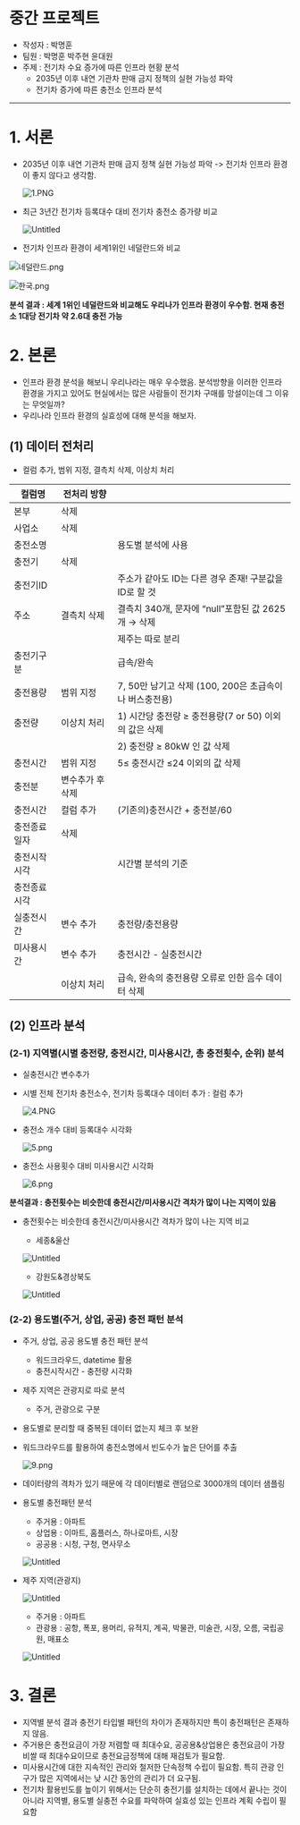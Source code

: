 # 중간 프로젝트

- 작성자 : 박명훈
- 팀원 : 박명훈 박주현 윤대원
- 주제 : 전기차 수요 증가에 따른 인프라 현황 분석
    - 2035년 이후 내연 기관차 판매 금지 정책의 실현 가능성 파악
    - 전기차 증가에 따른 충전소 인프라 분석

---

# 1. 서론

- 2035년 이후 내연 기관차 판매 금지 정책 실현 가능성 파악 -> 전기차 인프라 환경이 좋지 않다고 생각함.
    
    ![1.PNG](%E1%84%8C%E1%85%AE%E1%86%BC%E1%84%80%E1%85%A1%E1%86%AB%20%E1%84%91%E1%85%B3%E1%84%85%E1%85%A9%E1%84%8C%E1%85%A6%E1%86%A8%E1%84%90%E1%85%B3%201b417c3b1a9047c0af0e3eaeb0c302fa/1.png)
    
- 최근 3년간 전기차 등록대수 대비 전기차 충전소 증가량 비교
    
    ![Untitled](%E1%84%8C%E1%85%AE%E1%86%BC%E1%84%80%E1%85%A1%E1%86%AB%20%E1%84%91%E1%85%B3%E1%84%85%E1%85%A9%E1%84%8C%E1%85%A6%E1%86%A8%E1%84%90%E1%85%B3%201b417c3b1a9047c0af0e3eaeb0c302fa/Untitled.png)
    
- 전기차 인프라 환경이 세계1위인 네덜란드와 비교

![네덜란드.png](%E1%84%8C%E1%85%AE%E1%86%BC%E1%84%80%E1%85%A1%E1%86%AB%20%E1%84%91%E1%85%B3%E1%84%85%E1%85%A9%E1%84%8C%E1%85%A6%E1%86%A8%E1%84%90%E1%85%B3%201b417c3b1a9047c0af0e3eaeb0c302fa/%25EB%2584%25A4%25EB%258D%259C%25EB%259E%2580%25EB%2593%259C.png)

![한국.png](%E1%84%8C%E1%85%AE%E1%86%BC%E1%84%80%E1%85%A1%E1%86%AB%20%E1%84%91%E1%85%B3%E1%84%85%E1%85%A9%E1%84%8C%E1%85%A6%E1%86%A8%E1%84%90%E1%85%B3%201b417c3b1a9047c0af0e3eaeb0c302fa/%25ED%2595%259C%25EA%25B5%25AD.png)

**분석 결과 : 세계 1위인 네덜란드와 비교해도 우리나가 인프라 환경이 우수함. 현재 충전소 1대당 전기차 약 2.6대 충전 가능**

# 2. 본론

- 인프라 환경 분석을 해보니 우리나라는 매우 우수했음. 분석방향을 이러한 인프라 환경을 가지고 있어도 현실에서는 많은 사람들이 전기차 구매를 망설이는데 그 이유는 무엇일까?
- 우리나라 인프라 환경의 실효성에 대해 분석을 해보자.

## (1) 데이터 전처리

- 컬럼 추가, 범위 지정, 결측치 삭제, 이상치 처리

| 컬럼명 | 전처리 방향 |  |
| --- | --- | --- |
| 본부 | 삭제 |  |
| 사업소 | 삭제 |  |
| 충전소명 |  | 용도별 분석에 사용 |
| 충전기 | 삭제 |  |
| 충전기ID |  | 주소가 같아도 ID는 다른 경우 존재! 구분값을 ID로 할 것 |
| 주소 | 결측치 삭제 | 결측치 340개, 문자에 “null”포함된 값 2625개 → 삭제 |
|  |  | 제주는 따로 분리 |
| 충전기구분 |  | 급속/완속 |
| 충전용량 | 범위 지정 | 7, 50만 남기고 삭제 (100, 200은 초급속이나 버스충전용) |
| 충전량 | 이상치 처리 | 1) 시간당 충전량 ≥ 충전용량(7 or 50) 이외의 값은 삭제 |
|  |  | 2) 충전량 ≥ 80kW 인 값 삭제 |
| 충전시간 | 범위 지정 | 5≤ 충전시간 ≤24 이외의 값 삭제 |
| 충전분 | 변수추가 후 삭제 |  |
| 충전시간 | 컬럼 추가 | (기존의)충전시간 + 충전분/60 |
| 충전종료일자 | 삭제 |  |
| 충전시작시각 |  | 시간별 분석의 기준 |
| 충전종료시각 |  |  |
| 실충전시간 | 변수 추가 | 충전량/충전용량 |
| 미사용시간 | 변수 추가 | 충전시간 - 실충전시간 |
|  | 이상치 처리 | 급속, 완속의 충전용량 오류로 인한 음수 데이터 삭제 |

## (2) 인프라 분석

### (2-1) 지역별(시별 충전량, 충전시간, 미사용시간, 총 충전횟수, 순위) 분석

- 실충전시간 변수추가
- 시별 전체 전기차 충전소수, 전기차 등록대수 데이터 추가 : 컬럼 추가
    
    ![4.PNG](%E1%84%8C%E1%85%AE%E1%86%BC%E1%84%80%E1%85%A1%E1%86%AB%20%E1%84%91%E1%85%B3%E1%84%85%E1%85%A9%E1%84%8C%E1%85%A6%E1%86%A8%E1%84%90%E1%85%B3%201b417c3b1a9047c0af0e3eaeb0c302fa/4.png)
    
- 충전소 개수 대비 등록대수 시각화
    
    ![5.png](%E1%84%8C%E1%85%AE%E1%86%BC%E1%84%80%E1%85%A1%E1%86%AB%20%E1%84%91%E1%85%B3%E1%84%85%E1%85%A9%E1%84%8C%E1%85%A6%E1%86%A8%E1%84%90%E1%85%B3%201b417c3b1a9047c0af0e3eaeb0c302fa/5.png)
    

- 충전소 사용횟수 대비 미사용시간 시각화
    
    ![6.png](%E1%84%8C%E1%85%AE%E1%86%BC%E1%84%80%E1%85%A1%E1%86%AB%20%E1%84%91%E1%85%B3%E1%84%85%E1%85%A9%E1%84%8C%E1%85%A6%E1%86%A8%E1%84%90%E1%85%B3%201b417c3b1a9047c0af0e3eaeb0c302fa/6.png)
    

**분석결과 : 충전횟수는 비슷한데 충전시간/미사용시간 격차가 많이 나는 지역이 있음**

- 충전횟수는 비슷한데 충전시간/미사용시간 격차가 많이 나는 지역 비교
    - 세종&울산
    
    ![Untitled](%E1%84%8C%E1%85%AE%E1%86%BC%E1%84%80%E1%85%A1%E1%86%AB%20%E1%84%91%E1%85%B3%E1%84%85%E1%85%A9%E1%84%8C%E1%85%A6%E1%86%A8%E1%84%90%E1%85%B3%201b417c3b1a9047c0af0e3eaeb0c302fa/Untitled%201.png)
    
    - 강원도&경상북도
    
    ![Untitled](%E1%84%8C%E1%85%AE%E1%86%BC%E1%84%80%E1%85%A1%E1%86%AB%20%E1%84%91%E1%85%B3%E1%84%85%E1%85%A9%E1%84%8C%E1%85%A6%E1%86%A8%E1%84%90%E1%85%B3%201b417c3b1a9047c0af0e3eaeb0c302fa/Untitled%202.png)
    

### (2-2) 용도별(주거, 상업, 공공) 충전 패턴 분석

- 주거, 상업, 공공 용도별 충전 패턴 분석
    - 워드크라우드, datetime 활용
    - 충전시작시간 - 충전량 시각화
- 제주 지역은 관광지로 따로 분석
    - 주거, 관광으로 구분
- 용도별로 분리할 때 중복된 데이터 없는지 체크 후 보완
- 워드크라우드를 활용하여 충전소명에서 빈도수가 높은 단어를 추출
    
    ![9.png](%E1%84%8C%E1%85%AE%E1%86%BC%E1%84%80%E1%85%A1%E1%86%AB%20%E1%84%91%E1%85%B3%E1%84%85%E1%85%A9%E1%84%8C%E1%85%A6%E1%86%A8%E1%84%90%E1%85%B3%201b417c3b1a9047c0af0e3eaeb0c302fa/9.png)
    
- 데이터량의 격차가 있기 때문에 각 데이터별로 랜덤으로 3000개의 데이터 샘플링
- 용도별 충전패턴 분석
    - 주거용 : 아파트
    - 상업용 : 이마트, 홈플러스, 하나로마트, 시장
    - 공공용 : 시청, 구청, 면사무소
    
    ![Untitled](%E1%84%8C%E1%85%AE%E1%86%BC%E1%84%80%E1%85%A1%E1%86%AB%20%E1%84%91%E1%85%B3%E1%84%85%E1%85%A9%E1%84%8C%E1%85%A6%E1%86%A8%E1%84%90%E1%85%B3%201b417c3b1a9047c0af0e3eaeb0c302fa/Untitled%203.png)
    
- 제주 지역(관광지)
    
    ![Untitled](%E1%84%8C%E1%85%AE%E1%86%BC%E1%84%80%E1%85%A1%E1%86%AB%20%E1%84%91%E1%85%B3%E1%84%85%E1%85%A9%E1%84%8C%E1%85%A6%E1%86%A8%E1%84%90%E1%85%B3%201b417c3b1a9047c0af0e3eaeb0c302fa/Untitled%204.png)
    
    - 주거용 : 아파트
    - 관광용 : 공항, 폭포, 용머리, 유적지, 계곡, 박물관, 미술관, 시장, 오름, 국립공원, 매표소
    
    ![Untitled](%E1%84%8C%E1%85%AE%E1%86%BC%E1%84%80%E1%85%A1%E1%86%AB%20%E1%84%91%E1%85%B3%E1%84%85%E1%85%A9%E1%84%8C%E1%85%A6%E1%86%A8%E1%84%90%E1%85%B3%201b417c3b1a9047c0af0e3eaeb0c302fa/Untitled%205.png)
    

# 3. 결론

- 지역별 분석 결과 충전기 타입별 패턴의 차이가 존재하지만 특이 충전패턴은 존재하지 않음.
- 주거용은 충전요금이 가장 저렴할 때 최대수요, 공공용&상업용은 충전요금이 가장 비쌀 때 최대수요이므로 충전요금정책에 대해 재검토가 필요함.
- 미사용시간에 대한 지속적인 관리와 철저한 단속정책 수립이 필요함.
특히 관광 인구가 많은 지역에서는 낮 시간 동안의 관리가 더 요구됨.
- 전기차 활용빈도를 높이기 위해서는 단순히 충전기를 설치하는 데에서 끝나는 것이 아니라
지역별, 용도별 실충전 수요를 파악하여 실효성 있는 인프라 계획 수립이 필요함